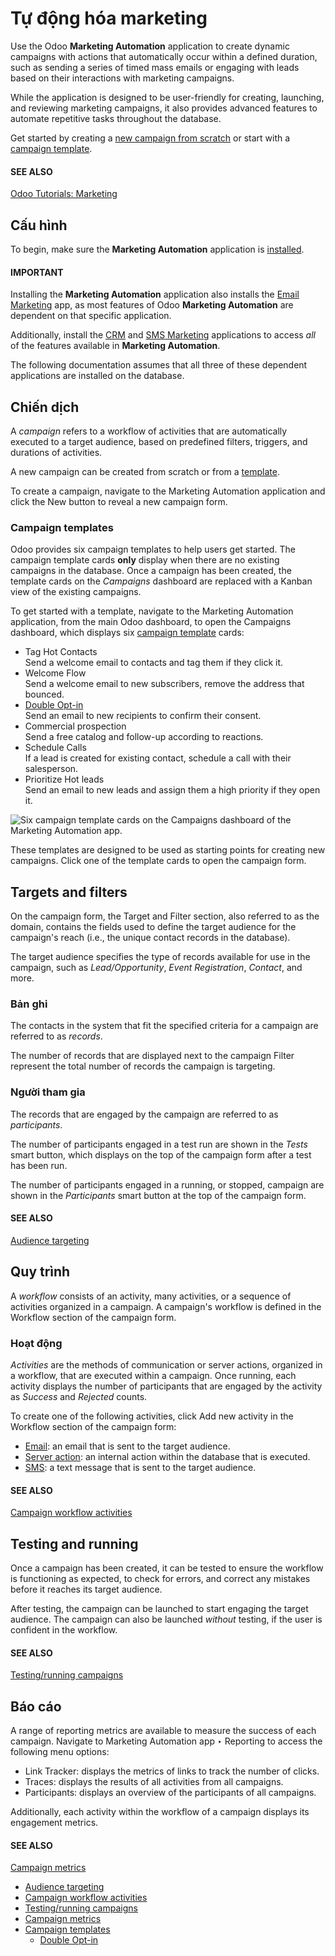 # Tự động hóa marketing

Use the Odoo **Marketing Automation** application to create dynamic campaigns with actions that
automatically occur within a defined duration, such as sending a series of timed mass emails or
engaging with leads based on their interactions with marketing campaigns.

While the application is designed to be user-friendly for creating, launching, and reviewing
marketing campaigns, it also provides advanced features to automate repetitive tasks throughout the
database.

Get started by creating a [new campaign from scratch](#marketing-automation-campaigns) or start
with a [campaign template](#marketing-automation-campaign-templates).

#### SEE ALSO
[Odoo Tutorials: Marketing](https://www.odoo.com/slides/marketing-27)

## Cấu hình

To begin, make sure the **Marketing Automation** application is [installed](../general/apps_modules.md#general-install).

#### IMPORTANT
Installing the **Marketing Automation** application also installs the [Email Marketing](email_marketing.md) app, as most features of Odoo **Marketing Automation** are dependent on that
specific application.

Additionally, install the [CRM](../sales/crm.md) and [SMS Marketing](sms_marketing.md)
applications to access *all* of the features available in **Marketing Automation**.

The following documentation assumes that all three of these dependent applications are installed
on the database.

<a id="marketing-automation-campaigns"></a>

## Chiến dịch

A *campaign* refers to a workflow of activities that are automatically executed to a target
audience, based on predefined filters, triggers, and durations of activities.

A new campaign can be created from scratch or from a [template](#marketing-automation-campaign-templates).

To create a campaign, navigate to the Marketing Automation application and click
the New button to reveal a new campaign form.

<a id="marketing-automation-campaign-templates"></a>

### Campaign templates

Odoo provides six campaign templates to help users get started. The campaign template cards **only**
display when there are no existing campaigns in the database. Once a campaign has been created, the
template cards on the *Campaigns* dashboard are replaced with a Kanban view of the existing
campaigns.

To get started with a template, navigate to the Marketing Automation application,
from the main Odoo dashboard, to open the Campaigns dashboard, which displays six
[campaign template](marketing_automation/campaign_templates.md) cards:

- <i class="fa fa-tag"></i> Tag Hot Contacts
  <br/>
  Send a welcome email to contacts and tag them if they click it.
  <br/>
- <i class="fa fa-hand-peace-o"></i> Welcome Flow
  <br/>
  Send a welcome email to new subscribers, remove the address that bounced.
  <br/>
- <i class="fa fa-check-square"></i> [Double Opt-in](marketing_automation/campaign_templates/double_optin.md)
  <br/>
  Send an email to new recipients to confirm their consent.
  <br/>
- <i class="fa fa-search"></i> Commercial prospection
  <br/>
  Send a free catalog and follow-up according to reactions.
  <br/>
- <i class="fa fa-phone"></i> Schedule Calls
  <br/>
  If a lead is created for existing contact, schedule a call with their salesperson.
  <br/>
- <i class="fa fa-star"></i> Prioritize Hot leads
  <br/>
  Send an email to new leads and assign them a high priority if they open it.
  <br/>

![Six campaign template cards on the Campaigns dashboard of the Marketing Automation app.](applications/marketing/marketing_automation/campaigns-dashboard.png)

These templates are designed to be used as starting points for creating new campaigns. Click one of
the template cards to open the campaign form.

## Targets and filters

On the campaign form, the Target and Filter section, also referred to as the
domain, contains the fields used to define the target audience for the campaign's reach (i.e.,
the unique contact records in the database).

The target audience specifies the type of records available for use in the campaign, such as
*Lead/Opportunity*, *Event Registration*, *Contact*, and more.

### Bản ghi

The contacts in the system that fit the specified criteria for a campaign are referred to as
*records*.

The number of records that are displayed next to the campaign Filter represent the total
number of records the campaign is targeting.

### Người tham gia

The records that are engaged by the campaign are referred to as *participants*.

The number of participants engaged in a test run are shown in the *Tests* smart button, which
displays on the top of the campaign form after a test has been run.

The number of participants engaged in a running, or stopped, campaign are shown in the
*Participants* smart button at the top of the campaign form.

#### SEE ALSO
[Audience targeting](marketing_automation/target_audience.md)

## Quy trình

A *workflow* consists of an activity, many activities, or a sequence of activities organized in a
campaign. A campaign's workflow is defined in the Workflow section of the campaign form.

### Hoạt động

*Activities* are the methods of communication or server actions, organized in a workflow, that are
executed within a campaign. Once running, each activity displays the number of participants that
are engaged by the activity as *Success* and *Rejected* counts.

To create one of the following activities, click Add new activity in the
Workflow section of the campaign form:

- [Email](marketing_automation/workflow_activities.md#marketing-automation-email-activity-type): an email that is sent to the target
  audience.
- [Server action](marketing_automation/workflow_activities.md#marketing-automation-sa-activity-type): an internal action within the
  database that is executed.
- [SMS](marketing_automation/workflow_activities.md#marketing-automation-sms-activity-type): a text message that is sent to the target
  audience.

#### SEE ALSO
[Campaign workflow activities](marketing_automation/workflow_activities.md)

## Testing and running

Once a campaign has been created, it can be tested to ensure the workflow is functioning as
expected, to check for errors, and correct any mistakes before it reaches its target audience.

After testing, the campaign can be launched to start engaging the target audience. The campaign can
also be launched *without* testing, if the user is confident in the workflow.

#### SEE ALSO
[Testing/running campaigns](marketing_automation/testing_running.md)

## Báo cáo

A range of reporting metrics are available to measure the success of each campaign. Navigate to
Marketing Automation app ‣ Reporting to access the following menu options:

- Link Tracker: displays the metrics of links to track the number of clicks.
- Traces: displays the results of all activities from all campaigns.
- Participants: displays an overview of the participants of all campaigns.

Additionally, each activity within the workflow of a campaign displays its engagement metrics.

#### SEE ALSO
[Campaign metrics](marketing_automation/understanding_metrics.md)

* [Audience targeting](marketing_automation/target_audience.md)
* [Campaign workflow activities](marketing_automation/workflow_activities.md)
* [Testing/running campaigns](marketing_automation/testing_running.md)
* [Campaign metrics](marketing_automation/understanding_metrics.md)
* [Campaign templates](marketing_automation/campaign_templates.md)
  * [Double Opt-in](marketing_automation/campaign_templates/double_optin.md)
